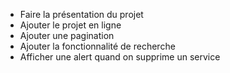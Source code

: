 - Faire la présentation du projet
- Ajouter le projet en ligne
- Ajouter une pagination
- Ajouter la fonctionnalité de recherche
- Afficher une alert quand on supprime un service
